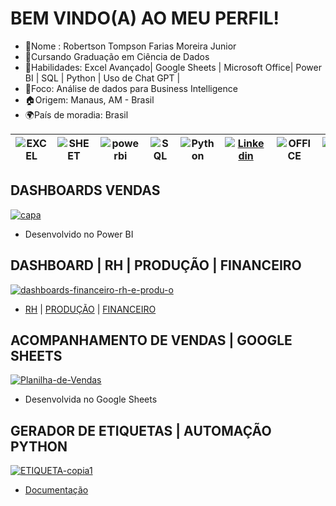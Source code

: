 
# BEM VINDO(A) AO MEU PERFIL!

- 📌Nome : Robertson Tompson Farias Moreira Junior
- 📙Cursando Graduação em Ciência de Dados
- 💼Habilidades: Excel Avançado| Google Sheets | Microsoft Office| Power BI | SQL | Python | Uso de Chat GPT |
- 🎯Foco: Análise de dados para Business Intelligence
- 🏠Origem: Manaus, AM - Brasil
- 🌍País de moradia: Brasil


|![EXCEL](https://img.shields.io/badge/Microsoft_Excel-217346?style=for-the-badge&logo=microsoft-excel&logoColor=white)| ![SHEET](https://img.shields.io/badge/Google%20Sheets-34A853?style=for-the-badge&logo=google-sheets&logoColor=white)|![powerbi](https://img.shields.io/badge/PowerBI-F2C811?style=for-the-badge&logo=Power%20BI&logoColor=white)|![SQL](https://img.shields.io/badge/MySQL-005C84?style=for-the-badge&logo=mysql&logoColor=white)|![Python](https://img.shields.io/badge/Python-FFD43B?style=for-the-badge&logo=python&logoColor=blue)|[![Linkedin](https://img.shields.io/badge/LinkedIn-0077B5?style=for-the-badge&logo=linkedin&logoColor=white)](https://www.linkedin.com/in/tompson-moreira/)|![OFFICE](https://img.shields.io/badge/Microsoft_Office-D83B01?style=for-the-badge&logo=microsoft-office&logoColor=white)|![GPT](https://img.shields.io/badge/ChatGPT-74aa9c?style=for-the-badge&logo=openai&logoColor=white)|
|--|--|--|--|--|--|--|--|

## DASHBOARDS VENDAS
[<img src="https://i.ibb.co/80Cqx09/capa.png" alt="capa" border="0">](https://youtu.be/elva6kVRo6Y)
- Desenvolvido no Power BI

## DASHBOARD | RH | PRODUÇÃO | FINANCEIRO
[<img src="https://i.ibb.co/tHYDfqT/dashboards-financeiro-rh-e-produ-o.png" alt="dashboards-financeiro-rh-e-produ-o" border="0">](https://youtu.be/BAsVJnoCwbk)
- [RH](https://x.gd/pCzwZ) | [PRODUÇÃO](https://x.gd/PqfzJ) | [FINANCEIRO](https://x.gd/aPLCn) 
## ACOMPANHAMENTO DE VENDAS | GOOGLE SHEETS
[<img src="https://i.ibb.co/6gRxHq1/Planilha-de-Vendas.png" alt="Planilha-de-Vendas" border="0">](https://docs.google.com/spreadsheets/d/1eLT42_yI3NUQt2w0fWJXJjRpxeF8qEy7eQ-H-zqrQKg/edit?usp=sharing)
- Desenvolvida no Google Sheets

## GERADOR DE ETIQUETAS | AUTOMAÇÃO PYTHON
[<img src="https://i.ibb.co/4802msQ/ETIQUETA-copia1.png" alt="ETIQUETA-copia1" border="0">](https://youtu.be/JSFjC_j4-BY?si=B2o6hFUQtKmTxmzL)
- [Documentação](https://drive.google.com/file/d/1w_RyoOglWWE7Vm-Np9ff4DPaz-RtG1pM/view?usp=sharing)

